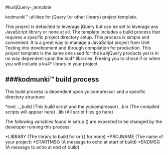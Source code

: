 #ku4jQuery-_template


kodmunki™ utilities for jQuery (or other library) project template.

This project is defaulted to leverage jQuery but can be set to leverage any JavaScript library or none at all. The template includes a build process that requires a specific project directory setup. This process is simple and convenient. It is a great way to manage a JavaScript project from Unit Testing into development and through compilation for production. This project template is the same one used for the ku4jQuery products yet is in no way dependent upon the ku4* libraries. Freeing you to chose if or when you will include a ku4* library in your project.


###kodmunki™ build process
---

This build process is dependent upon yuicompressor and a specific directory structure:

*root
.._build (This build script and the yuicompressor)
..bin (The compiled scripts will appear here)
..lib (All script files go here)

The following variables found in setup () are
expected to be changed by the developer running
this process:

*LIBRARY (The library to build for or {} for none)
*PROJNAME (The name of your project)
*STARTMSG (A message to echo at start of build)
*ENDMSG (A message to echo at end of build)
